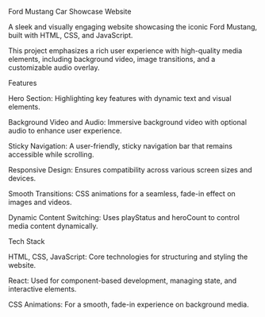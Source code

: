 Ford Mustang Car Showcase Website


A sleek and visually engaging website showcasing the iconic Ford Mustang, built with HTML, CSS, and JavaScript. 

This project emphasizes a rich user experience with high-quality media elements, including background video, image transitions, and a customizable audio overlay.


Features

Hero Section: Highlighting key features with dynamic text and visual elements.

Background Video and Audio: Immersive background video with optional audio to enhance user experience.

Sticky Navigation: A user-friendly, sticky navigation bar that remains accessible while scrolling.

Responsive Design: Ensures compatibility across various screen sizes and devices.

Smooth Transitions: CSS animations for a seamless, fade-in effect on images and videos.

Dynamic Content Switching: Uses playStatus and heroCount to control media content dynamically.

Tech Stack

HTML, CSS, JavaScript: Core technologies for structuring and styling the website.

React: Used for component-based development, managing state, and interactive elements.

CSS Animations: For a smooth, fade-in experience on background media.
